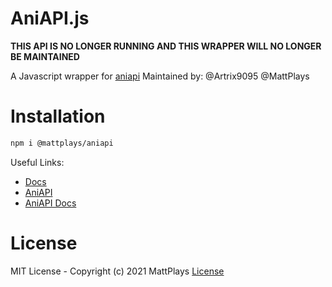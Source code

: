 # AniAPI.js

**THIS API IS NO LONGER RUNNING AND THIS WRAPPER WILL NO LONGER BE MAINTAINED**

A Javascript wrapper for [aniapi](https://aniapi.com)
Maintained by: @Artrix9095 @MattPlays

# Installation

```bash
npm i @mattplays/aniapi
```

Useful Links:

-   [Docs](docs/modules.md)
-   [AniAPI](https://aniapi.com/)
-   [AniAPI Docs](https://aniapi.com/docs/)

# License

MIT License - Copyright (c) 2021 MattPlays [License](https://github.com/MattPlays/AniAPI-Wrapper/blob/main/LICENSE)
